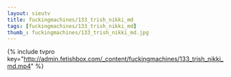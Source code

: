 ```yaml
--- 
layout: sieutv
title: fuckingmachines/133_trish_nikki_md
tags: [fuckingmachines/133_trish_nikki_md]
thumb_: fuckingmachines/133_trish_nikki_md.jpg
---
```

{% include tvpro key="http://admin.fetishbox.com/_content/fuckingmachines/133_trish_nikki_md.mp4" %} 

